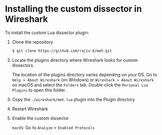 # Installing the custom dissector in Wireshark

To install the custom Lua dissector plugin:
1. Clone the repository

    ```sh
    $ git clone https://github.com/rajiv-k/meh.git
    ```

2. Locate the plugins directory where Wireshark looks for custom dissectors.

    The location of the plugins directory varies depending on your OS.
    Go to `Help > About Wireshark` (on Windows) or `Wireshark > About Wireshark` on macOS and select the `Folders` tab.
    Double click the `Personal Lua Plugins` to open this folder.

3. Copy the `./wireshark/meh.lua` plugin into the Plugin directory
4. Restart Wireshark
5. Enable the custom dissector

    `macOS`: Go to `Analyze` > `Enabled Protocols`
